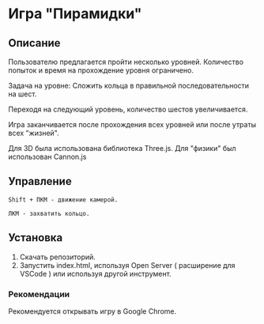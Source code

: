 # Игра "Пирамидки"

## Описание

Пользователю предлагается пройти несколько уровней. Количество попыток и время на прохождение уровня ограничено.

Задача на уровне: Сложить кольца в правильной последовательности на шест.

Переходя на следующий уровень, количество шестов увеличивается.

Игра заканчивается после прохождения всех уровней или после утраты всех "жизней".

Для 3D была использована библиотека Three.js. Для "физики" был использован Cannon.js

## Управление

```
Shift + ПКМ - движение камерой.

ЛКМ - захватить кольцо.
```


## Установка

1) Скачать репозиторий.
2) Запустить index.html, используя Open Server ( расширение для VSCode ) или используя другой инструмент.

### Рекомендации 
Рекомендуется открывать игру в Google Chrome.
